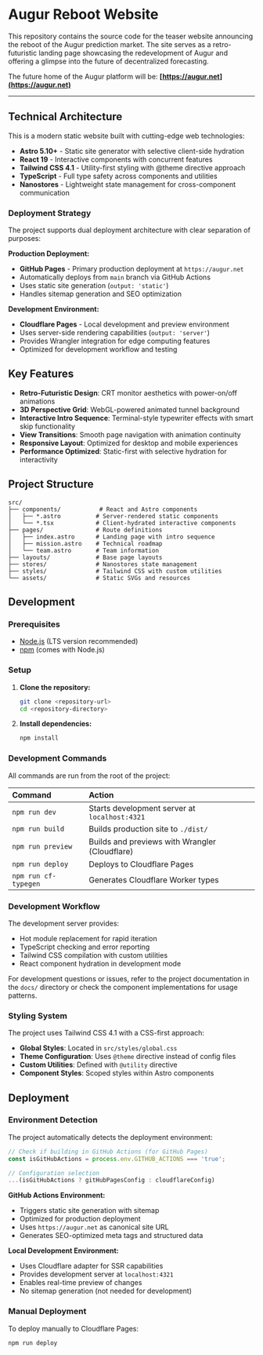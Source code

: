 # Augur Reboot Website

This repository contains the source code for the teaser website announcing the reboot of the Augur prediction market. The site serves as a retro-futuristic landing page showcasing the redevelopment of Augur and offering a glimpse into the future of decentralized forecasting.

The future home of the Augur platform will be: **[https://augur.net](https://augur.net)**

---

## Technical Architecture

This is a modern static website built with cutting-edge web technologies:

- **Astro 5.10+** - Static site generator with selective client-side hydration
- **React 19** - Interactive components with concurrent features
- **Tailwind CSS 4.1** - Utility-first styling with @theme directive approach
- **TypeScript** - Full type safety across components and utilities
- **Nanostores** - Lightweight state management for cross-component communication

### Deployment Strategy

The project supports dual deployment architecture with clear separation of purposes:

**Production Deployment:**
- **GitHub Pages** - Primary production deployment at `https://augur.net`
- Automatically deploys from `main` branch via GitHub Actions
- Uses static site generation (`output: 'static'`)
- Handles sitemap generation and SEO optimization

**Development Environment:**
- **Cloudflare Pages** - Local development and preview environment
- Uses server-side rendering capabilities (`output: 'server'`)
- Provides Wrangler integration for edge computing features
- Optimized for development workflow and testing

## Key Features

- **Retro-Futuristic Design**: CRT monitor aesthetics with power-on/off animations
- **3D Perspective Grid**: WebGL-powered animated tunnel background
- **Interactive Intro Sequence**: Terminal-style typewriter effects with smart skip functionality
- **View Transitions**: Smooth page navigation with animation continuity
- **Responsive Layout**: Optimized for desktop and mobile experiences
- **Performance Optimized**: Static-first with selective hydration for interactivity

## Project Structure

```
src/
├── components/           # React and Astro components
│   ├── *.astro          # Server-rendered static components
│   └── *.tsx            # Client-hydrated interactive components
├── pages/               # Route definitions
│   ├── index.astro      # Landing page with intro sequence
│   ├── mission.astro    # Technical roadmap
│   └── team.astro       # Team information
├── layouts/             # Base page layouts
├── stores/              # Nanostores state management
├── styles/              # Tailwind CSS with custom utilities
└── assets/              # Static SVGs and resources
```

## Development

### Prerequisites

- [Node.js](https://nodejs.org/en/) (LTS version recommended)
- [npm](https://www.npmjs.com/) (comes with Node.js)

### Setup

1. **Clone the repository:**
   ```sh
   git clone <repository-url>
   cd <repository-directory>
   ```

2. **Install dependencies:**
   ```sh
   npm install
   ```

### Development Commands

All commands are run from the root of the project:

| Command           | Action                                                    |
| :---------------- | :-------------------------------------------------------- |
| `npm run dev`     | Starts development server at `localhost:4321`            |
| `npm run build`   | Builds production site to `./dist/`                      |
| `npm run preview` | Builds and previews with Wrangler (Cloudflare)          |
| `npm run deploy`  | Deploys to Cloudflare Pages                              |
| `npm run cf-typegen` | Generates Cloudflare Worker types                     |

### Development Workflow

The development server provides:
- Hot module replacement for rapid iteration
- TypeScript checking and error reporting
- Tailwind CSS compilation with custom utilities
- React component hydration in development mode

For development questions or issues, refer to the project documentation in the `docs/` directory or check the component implementations for usage patterns.

### Styling System

The project uses Tailwind CSS 4.1 with a CSS-first approach:

- **Global Styles**: Located in `src/styles/global.css`
- **Theme Configuration**: Uses `@theme` directive instead of config files
- **Custom Utilities**: Defined with `@utility` directive
- **Component Styles**: Scoped styles within Astro components

## Deployment

### Environment Detection

The project automatically detects the deployment environment:

```javascript
// Check if building in GitHub Actions (for GitHub Pages)
const isGitHubActions = process.env.GITHUB_ACTIONS === 'true';

// Configuration selection
...(isGitHubActions ? gitHubPagesConfig : cloudflareConfig)
```

**GitHub Actions Environment:**
- Triggers static site generation with sitemap
- Optimized for production deployment
- Uses `https://augur.net` as canonical site URL
- Generates SEO-optimized meta tags and structured data

**Local Development Environment:**
- Uses Cloudflare adapter for SSR capabilities
- Provides development server at `localhost:4321`
- Enables real-time preview of changes
- No sitemap generation (not needed for development)

### Manual Deployment

To deploy manually to Cloudflare Pages:
```sh
npm run deploy
```
